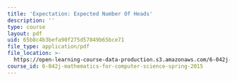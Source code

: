 ```yaml
---
title: 'Expectation: Expected Number Of Heads'
description: ''
type: course
layout: pdf
uid: 65b8c4b3befa90f275d57849b65bce71
file_type: application/pdf
file_location: >-
  https://open-learning-course-data-production.s3.amazonaws.com/6-042j-mathematics-for-computer-science-spring-2015/65b8c4b3befa90f275d57849b65bce71_MIT6_042JS15_ExpectNumber.pdf
course_id: 6-042j-mathematics-for-computer-science-spring-2015
---
```

